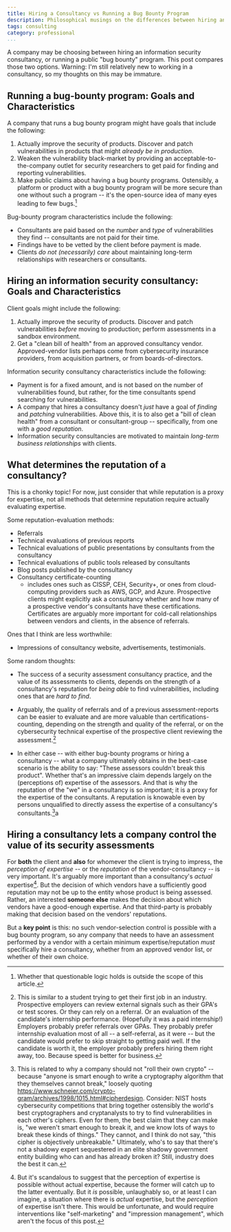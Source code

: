 ```yaml
---
title: Hiring a Consultancy vs Running a Bug Bounty Program
description: Philosophical musings on the differences between hiring an information security consultancy vs running a bug bounty program.
tags: consulting
category: professional
...
```


A company may be choosing between hiring an information security consultancy, or running a public "bug bounty" program. This post compares those two options. Warning: I'm still relatively new to working in a consultancy, so my thoughts on this may be immature.

## Running a bug-bounty program: Goals and Characteristics

A company that runs a bug bounty program might have goals that include the following:

1. Actually improve the security of products. Discover and patch vulnerabilities in products that might _already be in production_.
1. Weaken the vulnerability black-market by providing an acceptable-to-the-company outlet for security researchers to get paid for finding and reporting vulnerabilities.
1. Make public claims about having a bug bounty programs. Ostensibly, a platform or product with a bug bounty program will be more secure than one without such a program -- it's the open-source idea of many eyes leading to few bugs.[^specious_logic]

Bug-bounty program characteristics include the following:

* Consultants are paid based on the *number* and *type* of vulnerabilities they find -- consultants are not paid for their time.
* Findings have to be vetted by the client before payment is made.
* Clients _do not (necessarily) care_ about maintaining long-term relationships with researchers or consultants.


## Hiring an information security consultancy: Goals and Characteristics

Client goals might include the following:

1. Actually improve the security of products. Discover and patch vulnerabilities *before* moving to production; perform assessments in a sandbox environment.
1. Get a "clean bill of health" from an approved consultancy vendor. Approved-vendor lists perhaps come from cybersecurity insurance providers, from acquisition partners, or from boards-of-directors.

Information security consultancy characteristics include the following:

* Payment is for a fixed amount, and is not based on the number of vulnerabilities found, but rather, for the time consultants spend searching for vulnerabilities.
* A company that hires a consultancy doesn't *just* have a goal of *finding* and *patching* vulnerabilities. Above this, it is to also get a "bill of clean health" from a consultant or consultant-group -- specifically, from one with a _good reputation_.
* Information security consultancies are motivated to maintain _long-term business relationships_ with clients.


## What determines the reputation of a consultancy?

This is a chonky topic! For now, just consider that while reputation is a proxy for expertise, not all methods that determine reputation require actually evaluating expertise.

Some reputation-evaluation methods:

* Referrals
* Technical evaluations of previous reports
* Technical evaluations of public presentations by consultants from the consultancy
* Technical evaluations of public tools released by consultants
* Blog posts published by the consultancy
* Consultancy certificate-counting
  * includes ones such as CISSP, CEH, Security+, or ones from cloud-computing providers such as AWS, GCP, and Azure. Prospective clients might explicitly ask a consultancy whether and how many of a prospective vendor's consultants have these certifications. Certificates are arguably more important for cold-call relationships between vendors and clients, in the absence of referrals.

Ones that I think are less worthwhile:

* Impressions of consultancy website, advertisements, testimonials.

Some random thoughts:

* The success of a security assessment consultancy practice, and the value of its assessments to clients, depends on the strength of a consultancy's reputation for _being able_ to find vulnerabilities, including ones that are _hard to find_.

* Arguably, the quality of referrals and of a previous assessment-reports can be easier to evaluate and are more valuable than certifications-counting, depending on the strength and quality of the referral, or on the cybersecurity technical expertise of the prospective client reviewing the assessment.[^students_gpa_vs_referral]

* In either case -- with either bug-bounty programs or hiring a consultancy -- what a company ultimately obtains in the best-case scenario is the ability to say: "These assessors couldn't break this product". Whether that's an impressive claim depends largely on the (perceptions of) expertise of the assessors. And that is why the reputation of the "we" in a consultancy is so important; it is a proxy for the expertise of the consultants. A reputation is knowable even by persons unqualified to directly assess the expertise of a consultancy's consultants.[^do_not_roll_your_own_meta]a


## Hiring a consultancy lets a company control the value of its security assessments

For **both** the client and **also** for whomever the client is trying to impress, the _perception of expertise_ -- or the _reputation_ of the vendor-consultancy -- is very important. It's arguably more important than a consultancy's _actual_ expertise[^scandalous]. But the decision of which vendors have a sufficiently good reputation may not be up to the entity whose product is being assessed. Rather, an interested **someone else** makes the decision about which vendors have a good-enough expertise. And that third-party is probably making that decision based on the vendors' reputations.

But a **key point** is this: no such vendor-selection control is possible with a bug bounty program, so any company that needs to have an assessment performed by a vendor with a certain minimum expertise/reputation *must* specifically hire a consultancy, whether from an approved vendor list, or whether of their own choice.



[^students_gpa_vs_referral]: This is similar to a student trying to get their first job in an industry. Prospective employers can review external signals such as their GPA's or test scores. Or they can rely on a referral. Or an evaluation of the candidate's internship performance. (Hopefully it was a paid internship!) Employers probably prefer referrals over GPAs. They probably prefer internship evaluation most of all -- a self-referral, as it were -- but the candidate would prefer to skip straight to getting paid well. If the candidate is worth it, the employer probably prefers hiring them right away, too. Because speed is better for business.

[^scandalous]: But it's scandalous to suggest that the perception of expertise is possible without actual expertise, because the former will catch up to the latter eventually. But it _is_ possible, unlaughably so, or at least I can imagine, a situation where there is _actual_ expertise, but the _perception_ of expertise isn't there. This would be unfortunate, and would require interventions like "self-marketing" and "impression management", which aren't the focus of this post.

[^do_not_roll_your_own_meta]: This is related to why a company should not "roll their own crypto" -- because "anyone is smart enough to write a cryptography algorithm that they themselves cannot break," loosely quoting <https://www.schneier.com/crypto-gram/archives/1998/1015.html#cipherdesign>. Consider: NIST hosts cybersecurity competitions that bring together ostensibly the world's best cryptographers and cryptanalysts to try to find vulnerabilities in each other's ciphers. Even for them, the best claim that they can make is, "we weren't smart enough to break it, and we know lots of ways to break these kinds of things." They cannot, and I think do not say, "this cipher is objectively unbreakable." Ultimately, who's to say that there's not a shadowy expert sequestered in an elite shadowy government entity building who can and has already broken it? Still, industry does the best it can.

[^specious_logic]:  Whether that questionable logic holds is outside the scope of this article.  
